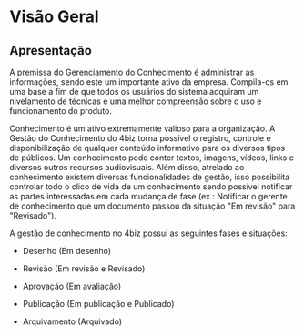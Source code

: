 # Visão Geral

## Apresentação

A premissa do Gerenciamento do Conhecimento é administrar as informações, sendo este um importante ativo da empresa. Compila-os em uma base a fim de que todos os usuários do sistema adquiram um nivelamento de técnicas e uma melhor compreensão sobre o uso e funcionamento do produto.

Conhecimento é um ativo extremamente valioso para a organização. A Gestão do Conhecimento do 4biz torna possível o registro, controle e disponibilização de qualquer conteúdo informativo para os diversos tipos de públicos. Um conhecimento pode conter textos, imagens, vídeos, links e diversos outros recursos audiovisuais. Além disso, atrelado ao conhecimento existem diversas funcionalidades de gestão, isso possibilita controlar todo o clico de vida de um conhecimento sendo possível notificar as partes interessadas em cada mudança de fase (ex.: Notificar o gerente de conhecimento que um documento passou da situação "Em revisão" para "Revisado").

A gestão de conhecimento no 4biz possui as seguintes fases e situações:

- Desenho (Em desenho)

- Revisão (Em revisão e Revisado)

- Aprovação (Em avaliação)

- Publicação (Em publicação e Publicado)

- Arquivamento (Arquivado)
